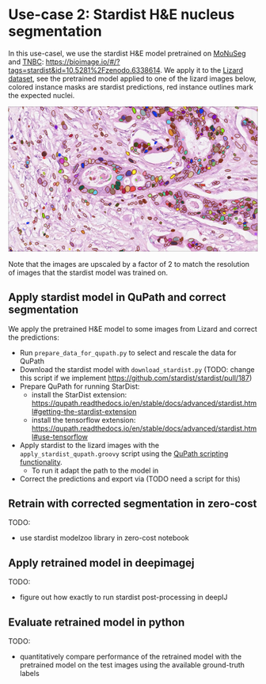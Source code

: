 # Use-case 2: Stardist H&E nucleus segmentation

In this use-casel, we use the stardist H&E model pretrained on [MoNuSeg](https://monuseg.grand-challenge.org/Data/) and [TNBC](https://zenodo.org/record/1175282#.X6mwG9so-CN): https://bioimage.io/#/?tags=stardist&id=10.5281%2Fzenodo.6338614.
We apply it to the [Lizard dataset](https://warwick.ac.uk/fac/cross_fac/tia/data/lizard/), see the pretrained model applied to one of the lizard images below, colored instance masks are stardist predictions, red instance outlines mark the expected nuclei.

<img src="images/stardist_he_lizard.png" alt="drawing" width="800"/>

Note that the images are upscaled by a factor of 2 to match the resolution of images that the stardist model was trained on.

## Apply stardist model in QuPath and correct segmentation

We apply the pretrained H&E model to some images from Lizard and correct the predictions:
- Run `prepare_data_for_qupath.py` to select and rescale the data for QuPath
- Download the stardist model with `download_stardist.py` (TODO: change this script if we implement https://github.com/stardist/stardist/pull/187)
- Prepare QuPath for running StarDist:
  - install the StarDist extension: https://qupath.readthedocs.io/en/stable/docs/advanced/stardist.html#getting-the-stardist-extension
  - install the tensorflow extension: https://qupath.readthedocs.io/en/stable/docs/advanced/stardist.html#use-tensorflow
- Apply stardist to the lizard images with the `apply_stardist_qupath.groovy` script using the [QuPath scripting functionality](https://qupath.readthedocs.io/en/stable/docs/scripting/workflows_to_scripts.html#running-a-script-for-a-single-image). 
  - To run it adapt the path to the model in  
- Correct the predictions and export via (TODO need a script for this)

## Retrain with corrected segmentation in zero-cost

TODO:
- use stardist modelzoo library in zero-cost notebook

## Apply retrained model in deepimagej

TODO:
- figure out how exactly to run stardist post-processing in deepIJ

## Evaluate retrained model in python

TODO:
- quantitatively compare performance of the retrained model with the pretrained model on the test images using the available ground-truth labels
